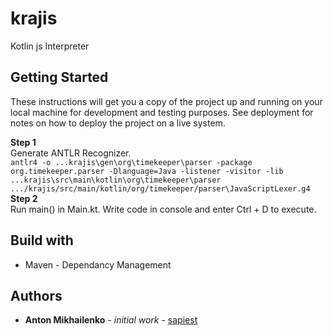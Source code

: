 # krajis
Kotlin js Interpreter

## Getting Started
These instructions will get you a copy of the project up and running on your local machine for development and testing purposes. See deployment for notes on how to deploy the project on a live system.

**Step 1**\
Generate ANTLR Recognizer.  
`antlr4 -o ...krajis\gen\org\timekeeper\parser -package org.timekeeper.parser -Dlanguage=Java -listener -visitor -lib ...krajis\src\main\kotlin\org\timekeeper\parser .../krajis/src/main/kotlin/org/timekeeper/parser\JavaScriptLexer.g4`
**Step 2**\
Run main() in Main.kt. Write code in console and enter Ctrl + D to execute.


## Build with 
* Maven - Dependancy Management


## Authors
* **Anton Mikhailenko** - *initial work* - [sapiest](https://github.com/sapiest)
